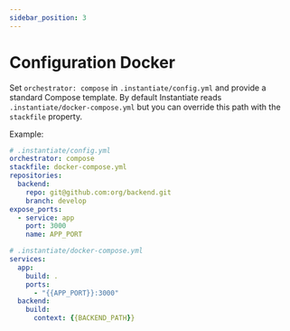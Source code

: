 ```yaml
---
sidebar_position: 3
---
```


# Configuration Docker

Set `orchestrator: compose` in `.instantiate/config.yml` and provide a standard Compose template. By default Instantiate reads `.instantiate/docker-compose.yml` but you can override this path with the `stackfile` property.

Example:

```yaml
# .instantiate/config.yml
orchestrator: compose
stackfile: docker-compose.yml
repositories:
  backend:
    repo: git@github.com:org/backend.git
    branch: develop
expose_ports:
  - service: app
    port: 3000
    name: APP_PORT
```

```yaml
# .instantiate/docker-compose.yml
services:
  app:
    build: .
    ports:
      - "{{APP_PORT}}:3000"
  backend:
    build:
      context: {{BACKEND_PATH}}
```
